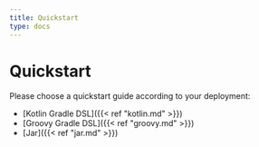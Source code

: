 ```yaml
---
title: Quickstart
type: docs
---
```


# Quickstart
Please choose a quickstart guide according to your deployment:
- [Kotlin Gradle DSL]({{< ref "kotlin.md" >}})
- [Groovy Gradle DSL]({{< ref "groovy.md" >}})
- [Jar]({{< ref "jar.md" >}})

